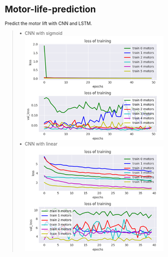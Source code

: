 # Motor-life-prediction
Predict the motor lift with CNN and LSTM.
>* CNN with sigmoid
 ![cmd-markdown-logo](test_motor3.png)
>* CNN with linear
 ![cmd-markdown-logo](cnn_line.png)